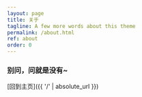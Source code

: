 ```yaml
---
layout: page
title: 关于
tagline: A few more words about this theme
permalink: /about.html
ref: about
order: 0
---
```


### 别问，问就是没有~


[回到主页]({{ '/' | absolute_url }})
